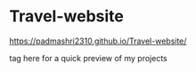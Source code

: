 # Travel-website

 https://padmashri2310.github.io/Travel-website/ 
 
 tag here for a quick preview of my projects

